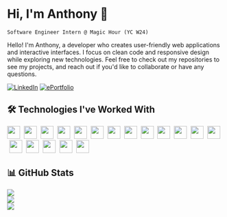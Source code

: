 # Hi, I'm Anthony 👋

`Software Engineer Intern @ Magic Hour (YC W24)`

Hello! I'm Anthony, a developer who creates user-friendly web applications and interactive interfaces. I focus on clean code and responsive design while exploring new technologies. Feel free to check out my repositories to see my projects, and reach out if you'd like to collaborate or have any questions.

[![LinkedIn](https://img.shields.io/badge/LinkedIn-0077B5?style=for-the-badge&logo=linkedin&logoColor=white)](https://www.linkedin.com/in/anthony-hoang22/)
[![ePortfolio](https://img.shields.io/badge/ePortfolio-red?style=for-the-badge&logo=google-chrome&logoColor=white)](http://www.anthonyhoang.dev/)

## 🛠️ Technologies I've Worked With
  <img src="https://cdn.jsdelivr.net/gh/devicons/devicon/icons/html5/html5-plain.svg" width="30px" />
  <img src="https://cdn.jsdelivr.net/gh/devicons/devicon/icons/css3/css3-plain.svg" width="30px" style="padding-left: 5px;" />
  <img src="https://cdn.jsdelivr.net/gh/devicons/devicon/icons/python/python-original.svg" width="30px" style="padding-left: 5px;" />
  <img src="https://cdn.jsdelivr.net/gh/devicons/devicon/icons/javascript/javascript-plain.svg" width="30px" style="padding-left: 5px;" />
  <img src="https://cdn.jsdelivr.net/gh/devicons/devicon/icons/typescript/typescript-plain.svg" width="30px" style="padding-left: 5px;" />
  <img src="https://cdn.jsdelivr.net/gh/devicons/devicon/icons/nextjs/nextjs-original.svg" width="30px" style="padding-left: 5px;" />
  <img src="https://cdn.jsdelivr.net/gh/devicons/devicon/icons/react/react-original.svg" width="30px" style="padding-left: 5px;" />
  <img src="https://cdn.jsdelivr.net/gh/devicons/devicon@latest/icons/tailwindcss/tailwindcss-original.svg" width="30px" style="padding-left: 5px;" />
  <img src="https://files.svgcdn.io/logos/zod.png" width="30px" style="padding-left: 5px;" />
  <img src="https://images.opencollective.com/drizzle-orm/9405e48/logo/256.png" width="30px" style="padding-left: 5px;" />
  <img src="https://cdn.sanity.io/images/o0o2tn5x/production/2399b991025c365aafaa6fca85d91deac801e654-1046x1046.png" width="30px" style="padding-left: 5px;" />
  <img src="https://avatars.githubusercontent.com/u/139895814?s=48&v=4" width="30px" style="padding-left: 5px;" />
  <img src="https://cdn.jsdelivr.net/gh/devicons/devicon/icons/materialui/materialui-plain.svg" width="30px" style="padding-left: 5px;" />
  <img src="https://cdn.jsdelivr.net/gh/devicons/devicon/icons/supabase/supabase-original.svg" width="30px" style="padding-left: 5px;" />
  <img src="https://neon.tech/brand/neon-logomark-light-color.svg" width="30px" style="padding-left: 5px;" />
  <img src="https://cdn.jsdelivr.net/gh/devicons/devicon/icons/git/git-original.svg" width="30px" style="padding-left: 5px;" />
  <img src="https://cdn.jsdelivr.net/gh/devicons/devicon/icons/figma/figma-original.svg" width="30px" style="padding-left: 5px;" />
  <img src="https://upload.wikimedia.org/wikipedia/commons/thumb/f/f1/Vitejs-logo.svg/1039px-Vitejs-logo.svg.png" width="30px" style="padding-left: 5px;" />

## 📊 GitHub Stats

![](https://github-readme-stats.vercel.app/api?username=anth0nycodes&theme=dark&hide_border=false&include_all_commits=false&count_private=false)<br/>
![](https://nirzak-streak-stats.vercel.app/?user=anth0nycodes&theme=dark&hide_border=false)<br/>
![](https://github-readme-stats.vercel.app/api/top-langs/?username=anth0nycodes&theme=dark&hide_border=false&include_all_commits=false&count_private=false&layout=compact)
